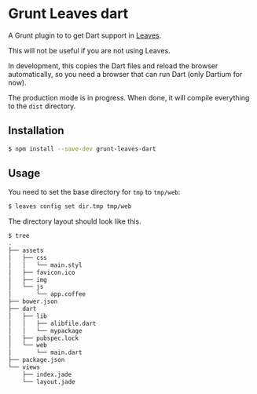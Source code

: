 # Grunt Leaves dart

A Grunt plugin to to get Dart support
in [Leaves](http://oss.claudetech.com/leaves/).

This will not be useful if you are not using Leaves.


In development, this copies the Dart files
and reload the browser automatically, so you need
a browser that can run Dart (only Dartium for now).

The production mode is in progress. When done,
it will compile everything to the `dist` directory.

## Installation

```sh
$ npm install --save-dev grunt-leaves-dart
```

## Usage

You need to set the base directory for `tmp` to `tmp/web`:

```sh
$ leaves config set dir.tmp tmp/web
```

The directory layout should look like this.

```sh
$ tree
.
├── assets
│   ├── css
│   │   └── main.styl
│   ├── favicon.ico
│   ├── img
│   └── js
│       └── app.coffee
├── bower.json
├── dart
│   ├── lib
│   │   ├── alibfile.dart
│   │   └── mypackage
│   ├── pubspec.lock
│   └── web
│       └── main.dart
├── package.json
└── views
    ├── index.jade
    └── layout.jade
```
